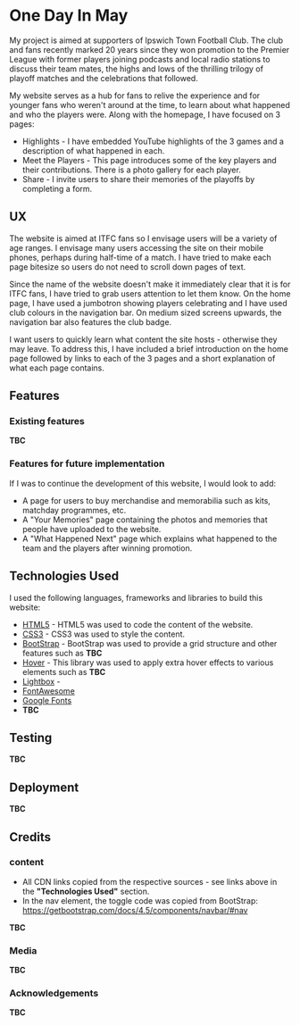 # One Day In May

My project is aimed at supporters of Ipswich Town Football Club.  The club and fans recently marked 20 years since they won promotion to the Premier League with former players joining podcasts and local radio stations to discuss their team mates, the highs and lows of the thrilling trilogy of playoff matches and the celebrations that followed.

My website serves as a hub for fans to relive the experience and for younger fans who weren't around at the time, to learn about what happened and who the players were.  Along with the homepage, I have focused on 3 pages:
- Highlights - I have embedded YouTube highlights of the 3 games and a description of what happened in each.
- Meet the Players - This page introduces some of the key players and their contributions.  There is a photo gallery for each player.
- Share - I invite users to share their memories of the playoffs by completing a form.

## UX

The website is aimed at ITFC fans so I envisage users will be a variety of age ranges.  I envisage many users accessing the site on their mobile phones, perhaps during half-time of a match.  I have tried to make each page bitesize so users do not need to scroll down pages of text.

Since the name of the website doesn't make it immediately clear that it is for ITFC fans, I have tried to grab users attention to let them know.  On the home page, I have used a jumbotron showing players celebrating and I have used club colours in the navigation bar.  On medium sized screens upwards, the navigation bar also features the club badge.

I want users to quickly learn what content the site hosts - otherwise they may leave.  To address this, I have included a brief introduction on the home page followed by links to each of the 3 pages and a short explanation of what each page contains.

## Features

### Existing features

**TBC**

### Features for future implementation

If I was to continue the development of this website, I would look to add:
- A page for users to buy merchandise and memorabilia such as kits, matchday programmes, etc.
- A "Your Memories" page containing the photos and memories that people have uploaded to the website.
- A "What Happened Next" page which explains what happened to the team and the players after winning promotion.

## Technologies Used

I used the following languages, frameworks and libraries to build this website:
- [HTML5](https://en.wikipedia.org/wiki/HTML5) - HTML5 was used to code the content of the website.
- [CSS3](https://en.wikipedia.org/wiki/Cascading_Style_Sheets) - CSS3 was used to style the content.
- [BootStrap](https://getbootstrap.com/) - BootStrap was used to provide a grid structure and other features such as **TBC**
- [Hover](https://ianlunn.github.io/Hover/) - This library was used to apply extra hover effects to various elements such as **TBC**
- [Lightbox](https://www.lokeshdhakar.com/projects/lightbox2/) - 
- [FontAwesome](https://fontawesome.com/)
- [Google Fonts](https://fonts.google.com/)
- **TBC**

## Testing

**TBC**

## Deployment

**TBC**

## Credits

### content

- All CDN links copied from the respective sources - see links above in the **"Technologies Used"** section.
- In the nav element, the toggle code was copied from BootStrap: https://getbootstrap.com/docs/4.5/components/navbar/#nav

**TBC**

### Media

**TBC**

### Acknowledgements

**TBC**